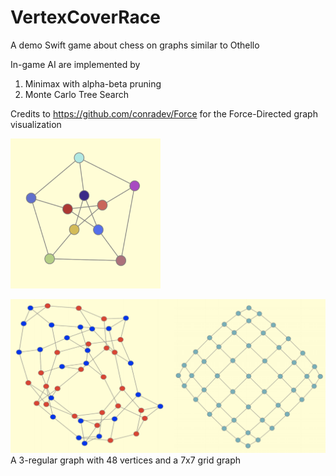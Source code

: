 # VertexCoverRace
A demo Swift game about chess on graphs similar to Othello

In-game AI are implemented by 
1. Minimax with alpha-beta pruning 
2. Monte Carlo Tree Search

Credits to https://github.com/conradev/Force for the Force-Directed graph visualization

<img src="https://github.com/arepirpi/vertexCoverRace/blob/master/img1.png" width="240" height="240">

![img2](https://github.com/arepirpi/vertexCoverRace/blob/master/img2.png)
A 3-regular graph with 48 vertices and a 7x7 grid graph
